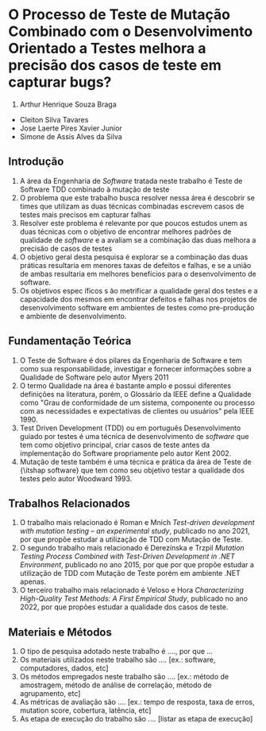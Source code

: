 # O Processo de Teste de Mutação Combinado com o Desenvolvimento Orientado a Testes melhora a precisão dos casos de teste em capturar bugs?

1. Arthur Henrique Souza Braga

* Cleiton Silva Tavares
* Jose Laerte Pires Xavier Junior
* Simone de Assis Alves da Silva

## Introdução

1. A área da Engenharia de _Software_ tratada neste trabalho é Teste de Software TDD combinado à mutação de teste
2. O problema que este trabalho busca resolver nessa área é descobrir se times que utilizam as duas técnicas combinadas escrevem casos de testes mais precisos em capturar falhas
3. Resolver este problema é relevante por que poucos estudos unem as duas técnicas com o objetivo de encontrar melhores padrões de qualidade de _software_ e a avaliam se a combinação das duas melhora a precisão de casos de testes
4. O objetivo geral desta pesquisa  é explorar se a combinação das duas práticas resultaria em menores taxas de defeitos e falhas, e se a união de ambas resultaria em melhores benefícios para o desenvolvimento de software.
5. Os objetivos espec ́ıficos s ̃ao metrificar a qualidade geral dos testes e a capacidade dos mesmos em encontrar defeitos e falhas nos projetos de desenvolvimento software em ambientes de testes como pre-produção e ambiente de desenvolvimento.

## Fundamentação Teórica

1. O Teste de Software é dos pilares da Engenharia de Software e tem como sua responsabilidade, investigar e fornecer informações sobre a Qualidade de Software pelo autor Myers 2011
2. O termo Qualidade na área é bastante amplo e possui diferentes definições na literatura, porém, o Glossário da IEEE define a Qualidade como "Grau de conformidade de um sistema, componente ou processo com as necessidades e expectativas de clientes ou usuários" pela IEEE 1990.
3. Test Driven Development (TDD) ou em português Desenvolvimento guiado por testes é uma técnica de desenvolvimento de _software_ que tem como objetivo principal, criar casos de teste antes da implementação do Software propriamente pelo autor Kent 2002.
4. Mutação de teste também é uma técnica e prática da área de Teste de {\itshap software} que tem como seu objetivo testar a qualidade dos testes pelo autor Woodward 1993.

## Trabalhos Relacionados

1. O trabalho mais relacionado é Roman e Mnich _Test-driven development with mutation testing – an experimental study_, publicado no ano 2021, por que propõe estudar a utilização de TDD com Mutação de Teste.
2. O segundo trabalho mais relacionado é Derezínska e Trzpil _Mutation Testing Process Combined with Test-Driven Development in .NET Environment_, publicado no ano 2015, por que por que propõe estudar a utilização de TDD com Mutação de Teste porém em ambiente .NET apenas.
3. O terceiro trabalho mais relacionado é Veloso e Hora _Characterizing High-Quality Test Methods: A First Empirical Study_, publicado no ano 2022,  por que propões estudar a qualidade dos casos de teste.

## Materiais e Métodos

1. O tipo de pesquisa adotado neste trabalho é ...., por que ...
1. Os materiais utilizados neste trabalho são .... [ex.: software, computadores, dados, etc]
1. Os métodos empregados neste trabalho são .... [ex.: método de amostragem, método de análise de correlação, método de agrupamento, etc]
1. As métricas de avaliação são .... [ex.: tempo de resposta, taxa de erros, mutation score, cobertura, latência, etc]
1. As etapa de execução do trabalho são .... [listar as etapa de execução]
